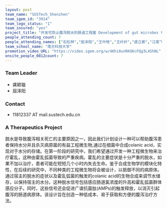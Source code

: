 ```yaml
---
layout: post
team_name: "SUSTech_Shenzhen"
team_igem_id: "3914"
team_logo_status: "1"
team_insured: "yes"
project_title: "开发可防止腹泻脱水的肠道工程菌 Development of gut microbes to prevent diarrhea-related dehydration"
people_attending_count: 7
people_attending_names: ["石松林","屈泽阳","王叶晗","王纤纤","虞立卿","江南飞","苏祺伦"]
team_school_name: "南方科技大学"
promotion_video_URL: "https://video.igem.org/w/4Khi8unRKGKcFQg3L4ShNL"
onsite_people_0812count: 7
---
```



### Team Leader
* 龚颖璇
* 屈泽阳

### Contact
* 11812337 AT mail.sustech.edu.cn

### A Therapeutics Project

脱水是导致腹泻相关死亡的主要原因之一，因此我们计划设计一种可以帮助腹泻患者保持水分并且杀灭病原菌的有益工程微生物,通过在细菌中合成colanic acid，实现对于水分的存储。在第一阶段的研究中，我们希望通过开发一种工程微生物来治疗霍乱，这种由霍乱弧菌导致的严重疾病。霍乱的主要症状是十分严重的脱水，如果不加以治疗，患者可能在短短几个小时内失去生命。鉴于合成生物学的模块化特性，在后续的研究中，不同种类的工程微生物将会被设计，以抵御不同的病原体。通过宿主的脱水的症状以及霍乱弧菌的触发的colanic acid的生物合成来调节水储存，以保持宿主的水分。这种脱水信号包括感应肠道氯浓度的升高和霍乱弧菌群体感应分子。同时，这些信号还会促进广谱抗菌肽(AMPs)的触发释放，以消灭引起腹泻的肠道病原体。该设计旨在创造一种低成本、易于获取和方便的腹泻治疗方法。
